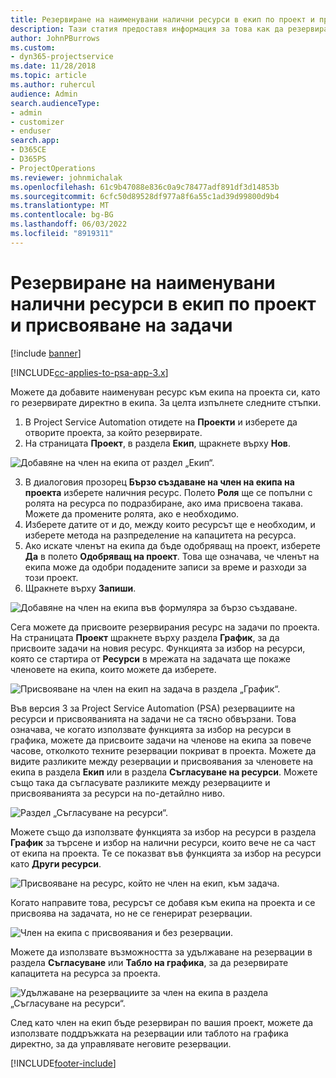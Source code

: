 ```yaml
---
title: Резервиране на наименувани налични ресурси в екип по проект и присвояване на задачи
description: Тази статия предоставя информация за това как да резервирате наименувани ресурси за екипи на проекти и присвояването им към задачи.
author: JohnPBurrows
ms.custom:
- dyn365-projectservice
ms.date: 11/28/2018
ms.topic: article
ms.author: ruhercul
audience: Admin
search.audienceType:
- admin
- customizer
- enduser
search.app:
- D365CE
- D365PS
- ProjectOperations
ms.reviewer: johnmichalak
ms.openlocfilehash: 61c9b47088e836c0a9c78477adf891df3d14853b
ms.sourcegitcommit: 6cfc50d89528df977a8f6a55c1ad39d99800d9b4
ms.translationtype: MT
ms.contentlocale: bg-BG
ms.lasthandoff: 06/03/2022
ms.locfileid: "8919311"
---
```

# <a name="book-named-bookable-resources-to-a-project-team-and-assign-tasks"></a>Резервиране на наименувани налични ресурси в екип по проект и присвояване на задачи 

[!include [banner](../includes/psa-now-project-operations.md)]

[!INCLUDE[cc-applies-to-psa-app-3.x](../includes/cc-applies-to-psa-app-3x.md)]

Можете да добавите наименуван ресурс към екипа на проекта си, като го резервирате директно в екипа. За целта изпълнете следните стъпки.

1. В Project Service Automation отидете на **Проекти** и изберете да отворите проекта, за който резервирате.
2. На страницата **Проект**, в раздела **Екип**, щракнете върху **Нов**. 

![Добавяне на член на екипа от раздел „Екип“.](media/RM-how-to-1.png)

3. В диалоговия прозорец **Бързо създаване на член на екипа на проекта** изберете наличния ресурс. Полето **Роля** ще се попълни с ролята на ресурса по подразбиране, ако има присвоена такава. Можете да промените ролята, ако е необходимо. 
4. Изберете датите от и до, между които ресурсът ще е необходим, и изберете метода на разпределение на капацитета на ресурса. 
5. Ако искате членът на екипа да бъде одобряващ на проект, изберете **Да** в полето **Одобряващ на проект**. Това ще означава, че членът на екипа може да одобри подадените записи за време и разходи за този проект. 
6. Щракнете върху **Запиши**.

![Добавяне на член на екипа във формуляра за бързо създаване.](media/RM-how-to-2.png)


Сега можете да присвоите резервирания ресурс на задачи по проекта. На страницата **Проект** щракнете върху раздела **График**, за да присвоите задачи на новия ресурс. Функцията за избор на ресурси, която се стартира от **Ресурси** в мрежата на задачата ще покаже членовете на екипа, които можете да изберете.

![Присвояване на член на екип на задача в раздела „График“.](media/RM-how-to-3.png)

Във версия 3 за Project Service Automation (PSA) резервациите на ресурси и присвояванията на задачи не са тясно обвързани. Това означава, че когато използвате функцията за избор на ресурси в графика, можете да присвоите задачи на членове на екипа за повече часове, отколкото техните резервации покриват в проекта.
Можете да видите разликите между резервации и присвоявания за членовете на екипа в раздела **Екип** или в раздела **Съгласуване на ресурси**. Можете също така да съгласувате разликите между резервациите и присвояванията за ресурси на по-детайлно ниво.

![Раздел „Съгласуване на ресурси“.](media/RM-how-to-4.png)

Можете също да използвате функцията за избор на ресурси в раздела **График** за търсене и избор на налични ресурси, които вече не са част от екипа на проекта. Те се показват във функцията за избор на ресурси като **Други ресурси**.

![Присвояване на ресурс, който не член на екип, към задача.](media/RM-how-to-5.png)

Когато направите това, ресурсът се добавя към екипа на проекта и се присвоява на задачата, но не се генерират резервации.

![Член на екипа с присвоявания и без резервации.](media/RM-how-to-6.png)

Можете да използвате възможността за удължаване на резервации в раздела **Съгласуване** или **Табло на графика**, за да резервирате капацитета на ресурса за проекта.

![Удължаване на резервациите за член на екипа в раздела „Съгласуване на ресурси“.](media/RM-how-to-7.png)

След като член на екип бъде резервиран по вашия проект, можете да използвате поддръжката на резервации или таблото на графика директно, за да управлявате неговите резервации.


[!INCLUDE[footer-include](../includes/footer-banner.md)]
